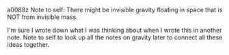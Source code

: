 a0088z
Note to self: There might be invisible gravity floating in space that is NOT from invisible mass. 

I'm sure I wrote down what I was thinking about when I wrote this in another note. Note to self to look up all the notes on gravity later to connect all these ideas together.
